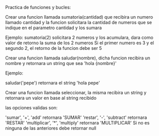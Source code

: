 Practica de funciones y bucles:

Crear una funcion llamada sumatoria(cantidad) que recibira un numero llamado cantidad y la funcion solicitara la cantidad de numeros que se indique en el parametro cantidad y los sumara

Ejemplo: 
sumatoria(2) solicitara 2 numeros y los acumulara, dara como valor de retorno la suma de los 2 numeros
Si el primer numero es 3 y el segundo 2, el retorno de la funcion debe ser 5



Crear una funcion llamada saludar(nombre), dicha funcion recibira un nombre y retornara un string que sea 'hola {nombre}'

Ejemplo:

saludar('pepe') retornara el string 'hola pepe'


Crear una funcion llamada seleccionar, la misma recibira un string y retornara un valor en base al string recibido

las opciones validas son:

'sumar', '+', 'add' retornara 'SUMAR'
'restar', '-', 'subtract' retornara 'RESTAR'
'multiplicar', '*', 'multiply' retornara 'MULTIPLICAR'
Si no es ninguna de las anteriores debe retornar null
